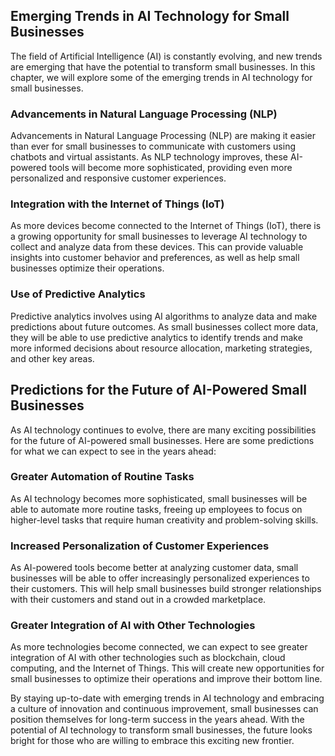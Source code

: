 
Emerging Trends in AI Technology for Small Businesses
-----------------------------------------------------

The field of Artificial Intelligence (AI) is constantly evolving, and new trends are emerging that have the potential to transform small businesses. In this chapter, we will explore some of the emerging trends in AI technology for small businesses.

### Advancements in Natural Language Processing (NLP)

Advancements in Natural Language Processing (NLP) are making it easier than ever for small businesses to communicate with customers using chatbots and virtual assistants. As NLP technology improves, these AI-powered tools will become more sophisticated, providing even more personalized and responsive customer experiences.

### Integration with the Internet of Things (IoT)

As more devices become connected to the Internet of Things (IoT), there is a growing opportunity for small businesses to leverage AI technology to collect and analyze data from these devices. This can provide valuable insights into customer behavior and preferences, as well as help small businesses optimize their operations.

### Use of Predictive Analytics

Predictive analytics involves using AI algorithms to analyze data and make predictions about future outcomes. As small businesses collect more data, they will be able to use predictive analytics to identify trends and make more informed decisions about resource allocation, marketing strategies, and other key areas.

Predictions for the Future of AI-Powered Small Businesses
---------------------------------------------------------

As AI technology continues to evolve, there are many exciting possibilities for the future of AI-powered small businesses. Here are some predictions for what we can expect to see in the years ahead:

### Greater Automation of Routine Tasks

As AI technology becomes more sophisticated, small businesses will be able to automate more routine tasks, freeing up employees to focus on higher-level tasks that require human creativity and problem-solving skills.

### Increased Personalization of Customer Experiences

As AI-powered tools become better at analyzing customer data, small businesses will be able to offer increasingly personalized experiences to their customers. This will help small businesses build stronger relationships with their customers and stand out in a crowded marketplace.

### Greater Integration of AI with Other Technologies

As more technologies become connected, we can expect to see greater integration of AI with other technologies such as blockchain, cloud computing, and the Internet of Things. This will create new opportunities for small businesses to optimize their operations and improve their bottom line.

By staying up-to-date with emerging trends in AI technology and embracing a culture of innovation and continuous improvement, small businesses can position themselves for long-term success in the years ahead. With the potential of AI technology to transform small businesses, the future looks bright for those who are willing to embrace this exciting new frontier.
